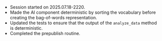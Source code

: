 - Session started on 2025.07.18-2220.
- Made the AI component deterministic by sorting the vocabulary before creating the bag-of-words representation.
- Updated the tests to ensure that the output of the `analyze_data` method is deterministic.
- Completed the prepublish routine.
